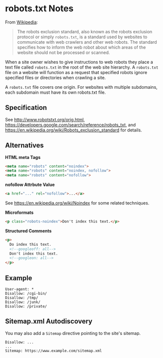 # robots.txt Notes

From [Wikipedia][wikipedia-robots]:

> The robots exclusion standard, also known as the robots exclusion protocol or
> simply `robots.txt`, is a standard used by websites to communicate with web
> crawlers and other web robots.  The standard specifies how to inform the web
> robot about which areas of the website should not be processed or scanned.

When a site owner wishes to give instructions to web robots they place a text
file called `robots.txt` in the root of the web site hierarchy.  A
`robots.txt` file on a website will function as a request that specified
robots ignore specified files or directories when crawling a site.

A `robots.txt` file covers one origin.  For websites with multiple subdomains,
each subdomain must have its own robots.txt file.


## Specification

See http://www.robotstxt.org/orig.html,
https://developers.google.com/search/reference/robots_txt, and
https://en.wikipedia.org/wiki/Robots_exclusion_standard for details.


## Alternatives

**HTML meta Tags**

```html
<meta name="robots" content="noindex">
<meta name="robots" content="noindex, nofollow">
<meta name="robots" content="nofollow">
```

**nofollow Attrbute Value**

```html
<a href="..." rel="nofollow">...</a>
```
See https://en.wikipedia.org/wiki/Noindex for some related techniques.

**Microformats**

```html
<p class="robots-noindex">Don't index this text.</p>
```

**Structured Comments**

```html
<p>
  Do index this text.
  <!--googleoff: all-->
  Don't index this text.
  <!--googleon: all-->
</p>
```


## Example

```
User-agent: *
Disallow: /cgi-bin/
Disallow: /tmp/
Disallow: /junk/
Disallow: /private/
```


## Sitemap.xml Autodiscovery

You may also add a `Sitemap` directive pointing to the site's sitemap.

```
Disallow: ...
...
Sitemap: https://www.example.com/sitemap.xml
```


[wikipedia-robots]: https://en.wikipedia.org/wiki/Robots_exclusion_standard
